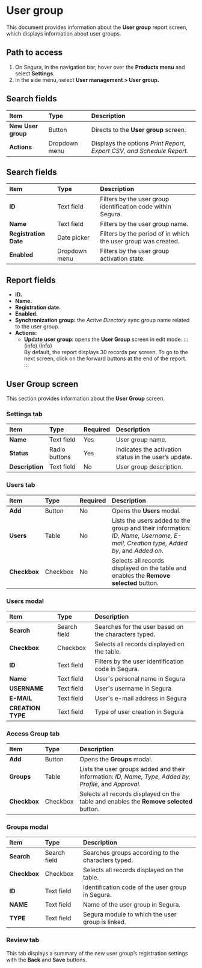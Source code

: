 # User group

This document provides information about the **User group** report screen, which displays information about user groups.

## Path to access
1. On Segura, in the navigation bar, hover over the **Products menu** and select **Settings**.  
2. In the side menu, select **User management \> User group.**

## Search fields
| Item | Type | Description |
| :---- | :---- | :---- |
| **New User group** | Button | Directs to the **User group** screen. |
| **Actions** | Dropdown menu | Displays the options *Print Report, Export CSV, and Schedule Report.* |

## Search fields
| Item | Type | Description |
| :---- | :---- | :---- |
| **ID** | Text field | Filters by the user group identification code within Segura. |
| **Name** | Text field | Filters by the user group name. |
| **Registration Date** | Date picker | Filters by the period of in which the user group was created. |
| **Enabled** | Dropdown menu | Filters by the user group activation state.  |

## Report fields
* **ID.**  
* **Name.**  
* **Registration date.**  
* **Enabled.**  
* **Synchronization group:** the *Active Directory* sync group name related to the user group.  
* **Actions:**  
  * **Update user group**: opens the **User Group** screen in edit mode.
:::(info) (Info)  
By default, the report displays 30 records per screen. To go to the next screen, click on the forward buttons at the end of the report.  
:::

## User Group screen
This section provides information about the **User Group** screen.

### Settings tab
| Item | Type | Required | Description |
| :---- | :---- | :---- | :---- |
| **Name** | Text field | Yes | User group name. |
| **Status** | Radio buttons | Yes | Indicates the activation status in the user’s update.   |
| **Description** | Text field | No | User group description. |

### Users tab
| Item | Type | Required | Description |
| :---- | :---- | :---- | :---- |
| **Add** | Button | No | Opens the **Users** modal. |
| **Users** | Table | No | Lists the users added to the group and their information: *ID, Name, Username, E-mail, Creation type, Added by*, and *Added on.* |
| **Checkbox** | Checkbox | No | Selects all records displayed on the table and enables the **Remove selected** button. |

### Users modal
| Item | Type | Description |
| :---- | :---- | :---- |
| **Search** | Search field | Searches for the user based on the characters typed. |
| **Checkbox** | Checkbox | Selects all records displayed on the table. |
| **ID** | Text field | Filters by the user identification code in Segura. |
| **Name** | Text field | User's personal name in Segura |
| **USERNAME** | Text field | User's username in Segura |
| **E-MAIL** | Text field | User's e-mail address in Segura |
| **CREATION TYPE** | Text field | Type of user creation in Segura |

### Access Group tab
| Item | Type | Description |
| :---- | :---- | :---- |
| **Add** | Button | Opens the **Groups** modal. |
| **Groups** | Table | Lists the user groups added and their information: *ID, Name, Type, Added by, Profile,* and *Approval.* |
| **Checkbox** | Checkbox | Selects all records displayed on the table and enables the **Remove selected** button. |

### Groups modal
| Item | Type | Description |
| :---- | :---- | :---- |
| **Search** | Search field | Searches groups according to the characters typed. |
| **Checkbox** | Checkbox | Selects all records displayed on the table. |
| **ID** | Text field | Identification code of the user group in Segura. |
| **NAME** | Text field | Name of the user group in Segura. |
| **TYPE** | Text field | Segura module to which the user group is linked. |

### Review tab
This tab displays a summary of the new user group’s registration settings with the **Back** and **Save** buttons.